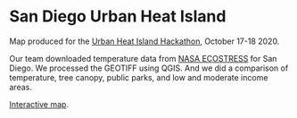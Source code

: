 # San Diego Urban Heat Island

Map produced for the [Urban Heat Island Hackathon](http://urbancanopy.io/tutorial), October 17-18 2020.

Our team downloaded temperature data from [NASA ECOSTRESS](https://ecostress.jpl.nasa.gov) for San Diego. We processed the GEOTIFF using QGIS. And we did a comparison of temperature, tree canopy, public parks, and low and moderate income areas.

[Interactive map](https://wykhuh.github.io/urban-heat-island).
